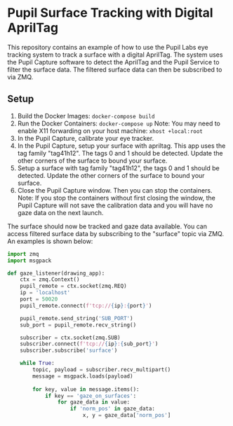 # Pupil Surface Tracking with Digital AprilTag

This repository contains an example of how to use the Pupil Labs eye tracking system to track a surface with a digital AprilTag. The system uses the Pupil Capture software to detect the AprilTag and the Pupil Service to filter the surface data. The filtered surface data can then be subscribed to via ZMQ.

## Setup

1. Build the Docker Images: `docker-compose build`
2. Run the Docker Containers: `docker-compose up`
    Note: You may need to enable X11 forwarding on your host machine: `xhost +local:root`
3. In the Pupil Capture, calibrate your eye tracker.
4. In the Pupil Capture, setup your surface with apriltag. This app uses the tag family "tag41h12". The tags 0 and 1 should be detected. Update the other corners of the surface to bound your surface.
5. Setup a surface with tag family "tag41h12", the tags 0 and 1 should be detected. Update the other corners of the surface to bound your surface.
6. Close the Pupil Capture window. Then you can stop the containers. 
    Note: If you stop the containers without first closing the window, the Pupil Capture will not save the calibration data and you will have no gaze data on the next launch.

The surface should now be tracked and gaze data available. You can access filtered surface data by subscribing to the "surface" topic via ZMQ. An examples is shown below:

```python
import zmq
import msgpack

def gaze_listener(drawing_app):
    ctx = zmq.Context()
    pupil_remote = ctx.socket(zmq.REQ)
    ip = 'localhost'
    port = 50020
    pupil_remote.connect(f'tcp://{ip}:{port}')

    pupil_remote.send_string('SUB_PORT')
    sub_port = pupil_remote.recv_string()

    subscriber = ctx.socket(zmq.SUB)
    subscriber.connect(f'tcp://{ip}:{sub_port}')
    subscriber.subscribe('surface')

    while True:
        topic, payload = subscriber.recv_multipart()
        message = msgpack.loads(payload)
        
        for key, value in message.items():
            if key == 'gaze_on_surfaces':
                for gaze_data in value:
                    if 'norm_pos' in gaze_data:
                        x, y = gaze_data['norm_pos']
```